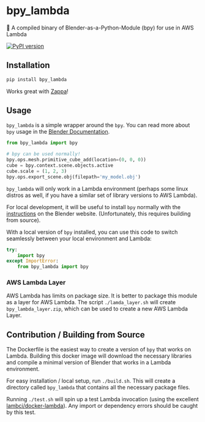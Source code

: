 # bpy_lambda
🎥 A compiled binary of Blender-as-a-Python-Module (bpy) for use in AWS Lambda

[![PyPI version](https://badge.fury.io/py/bpy_lambda.svg)](https://badge.fury.io/py/bpy_lambda)

## Installation

```sh
pip install bpy_lambda
```

Works great with [Zappa](https://github.com/Miserlou/Zappa/)!

## Usage

`bpy_lambda` is a simple wrapper around the `bpy`. You can read more about `bpy` usage in the [Blender Documentation](https://docs.blender.org/api/current/).

```python
from bpy_lambda import bpy

# bpy can be used normally!
bpy.ops.mesh.primitive_cube_add(location=(0, 0, 0))
cube = bpy.context.scene.objects.active
cube.scale = (1, 2, 3)
bpy.ops.export_scene.obj(filepath='my_model.obj')
```

`bpy_lambda` will only work in a Lambda environment (perhaps some linux distros as well, if you have a similar set of library versions to AWS Lambda).

For local development, it will be useful to install `bpy` normally with the [instructions](https://wiki.blender.org/index.php/User:Ideasman42/BlenderAsPyModule) on the Blender website. (Unfortunately, this requires building from source).

With a local version of `bpy` installed, you can use this code to switch seamlessly between your local environment and Lambda: 

```python
try:
    import bpy
except ImportError:
    from bpy_lambda import bpy
```

### AWS Lambda Layer

AWS Lambda has limits on package size. It is better to package this module as a layer for AWS Lambda. The script `./lamda_layer.sh` will create `bpy_lambda_layer.zip`, which can be used to create a new AWS Lambda Layer.

## Contribution / Building from Source

The Dockerfile is the easiest way to create a version of `bpy` that works on Lambda. Building this docker image will download the necessary libraries and compile a minimal version of Blender that works in a Lambda environment.

For easy installation / local setup, run `./build.sh`. This will create a directory called `bpy_lambda` that contains all the necessary package files.

Running `./test.sh` will spin up a test Lambda invocation (using the excellent [lambci/docker-lambda](https://github.com/lambci/docker-lambda)). Any import or dependency errors should be caught by this test.
